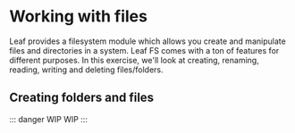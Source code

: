 # Working with files

Leaf provides a filesystem module which allows you create and manipulate files and directories in a system. Leaf FS comes with a ton of features for different purposes. In this exercise, we'll look at creating, renaming, reading, writing and deleting files/folders.

## Creating folders and files

::: danger WIP
WIP
:::
